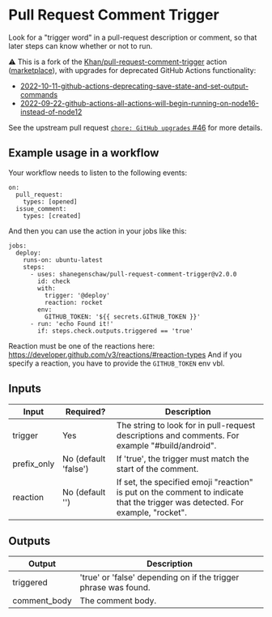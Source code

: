 # Pull Request Comment Trigger

Look for a "trigger word" in a pull-request description or comment, so that later steps can know whether or not to run.

<!-- TODO release workflow-preprocessor This is most useful in tandem with [workflow-preprocessor], so that you don't have to be writing a ton of `if`s all down the line. -->

:warning: This is a fork of the [Khan/pull-request-comment-trigger](https://github.com/Khan/pull-request-comment-trigger) action ([marketplace](https://github.com/marketplace/actions/pull-request-comment-trigger)), with upgrades for deprecated GitHub Actions functionality:

- [2022-10-11-github-actions-deprecating-save-state-and-set-output-commands](https://github.blog/changelog/2022-10-11-github-actions-deprecating-save-state-and-set-output-commands/)
- [2022-09-22-github-actions-all-actions-will-begin-running-on-node16-instead-of-node12](https://github.blog/changelog/2022-09-22-github-actions-all-actions-will-begin-running-on-node16-instead-of-node12/)

See the upstream pull request [`chore: GitHub upgrades` #46](https://github.com/Khan/pull-request-comment-trigger/pull/46) for more details.

## Example usage in a workflow

Your workflow needs to listen to the following events:
```
on:
  pull_request:
    types: [opened]
  issue_comment:
    types: [created]
```

And then you can use the action in your jobs like this:

```
jobs:
  deploy:
    runs-on: ubuntu-latest
    steps:
      - uses: shanegenschaw/pull-request-comment-trigger@v2.0.0
        id: check
        with:
          trigger: '@deploy'
          reaction: rocket
        env:
          GITHUB_TOKEN: '${{ secrets.GITHUB_TOKEN }}'
      - run: 'echo Found it!'
        if: steps.check.outputs.triggered == 'true'
```

Reaction must be one of the reactions here: https://developer.github.com/v3/reactions/#reaction-types
And if you specify a reaction, you have to provide the `GITHUB_TOKEN` env vbl.

## Inputs

| Input | Required? | Description |
| ----- | --------- | ----------- |
| trigger | Yes | The string to look for in pull-request descriptions and comments. For example "#build/android". |
| prefix_only | No (default 'false') | If 'true', the trigger must match the start of the comment. |
| reaction | No (default '') | If set, the specified emoji "reaction" is put on the comment to indicate that the trigger was detected. For example, "rocket". |


## Outputs

| Output | Description |
| ------ | ----------- |
| triggered | 'true' or 'false' depending on if the trigger phrase was found. |
| comment_body | The comment body. |
